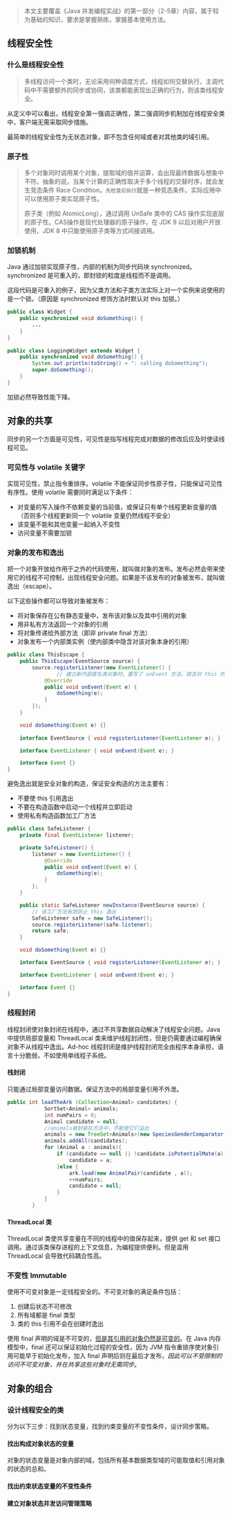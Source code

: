 >本文主要覆盖《Java 并发编程实战》的第一部分（2-5章）内容，属于较为基础的知识，要求是掌握熟练，掌握基本使用方法。

## 线程安全性

### 什么是线程安全性

>多线程访问一个类时，无论采用何种调度方式，线程如何交替执行，主调代码中不需要额外的同步或协同，该类都能表现出正确的行为，则该类线程安全。

从定义中可以看出，线程安全第一强调正确性，第二强调同步机制加在线程安全类中，客户端无需采取同步措施。

最简单的线程安全性为无状态对象，即不包含任何域或者对其他类的域引用。

### 原子性

> 多个对象同时调用某个对象，提取域的值并运算，会出现最终数据与想象中不符。抽象的说，当某个计算的正确性取决于多个线程的交替时序，就会发生竞态条件 Race Condition。`先检查后执行`就是一种竞态条件。实际应用中可以使用原子类实现原子性。
>
> 原子类（例如 AtomicLong），通过调用 UnSafe 类中的 CAS 操作实现底层的原子性。CAS操作是现代处理器的原子操作，在 JDK 9 以后对用户开放使用，JDK 8 中只能使用原子类等方式间接调用。

### 加锁机制

Java 通过加锁实现原子性，内部的机制为同步代码块 synchronized。synchronized 是可重入的，即封锁的粒度是线程而不是调用。

这段代码是可重入的例子，因为父类方法和子类方法实际上对一个实例来说使用的是一个锁。（原因是 synchronized 修饰方法时默认对 this 加锁。）

``` java
public class Widget {  
    public synchronized void doSomething() {  
        ...  
    }  
}  
  
public class LoggingWidget extends Widget {  
    public synchronized void doSomething() {  
        System.out.println(toString() + ": calling doSomething");  
        super.doSomething();  
    }  
}
```

加锁必然导致性能下降。

## 对象的共享

同步的另一个方面是可见性，可见性是指写线程完成对数据的修改后应及时使读线程可见。

### 可见性与 volatile 关键字

实现可见性，禁止指令重排序。volatile 不能保证同步性原子性，只能保证可见性有序性。使用 volatile 需要同时满足以下条件：

- 对变量的写入操作不依赖变量的当前值，或保证只有单个线程更新变量的值（否则多个线程更新同一个 volatile 变量仍然线程不安全）
- 该变量不能和其他变量一起纳入不变性
- 访问变量不需要加锁

### 对象的发布和逸出

把一个对象开放给作用于之外的代码使用，就叫做对象的发布。发布必然会带来使用它的线程不可控制，出现线程安全问题。如果是不该发布的对象被发布，就叫做逸出（escape）。

以下这些操作都可以导致对象被发布：

- 将对象保存在公有静态变量中，发布该对象以及其中引用的对象
- 用非私有方法返回一个对象的引用
- 将对象传递给外部方法（即非 private final 方法）
- 对象发布一个内部类实例（使内部类中隐含对该对象本身的引用）

```java
public class ThisEscape {
    public ThisEscape(EventSource source) {
        source.registerListener(new EventListener() { 
         		// 建立新内部匿名类对象时，重写了 onEvent 方法，隐含对 this 的引用
            @Override
            public void onEvent(Event e) {
                doSomething(e);
            }
        });
    }

    void doSomething(Event e) {}
  
    interface EventSource { void registerListener(EventListener e); }

    interface EventListener { void onEvent(Event e); }

    interface Event {}
}
```

避免逸出就是安全对象的构造，保证安全构造的方法主要有：

- 不要使 this 引用逸出
- 不要在构造函数中启动一个线程并立即启动
- 使用私有构造函数加工厂方法

``` java
public class SafeListener {
    private final EventListener listener;

    private SafeListener() {
        listener = new EventListener() {
            @Override
            public void onEvent(Event e) {
                doSomething(e);
            }
        };
    }

    public static SafeListener newInstance(EventSource source) {
      	// 该工厂方法有效防止 this 逸出
        SafeListener safe = new SafeListener();
        source.registerListener(safe.listener);
        return safe;
    }

    void doSomething(Event e) {}

    interface EventSource { void registerListener(EventListener e); }

    interface EventListener { void onEvent(Event e); }

    interface Event {}
}
```

### 线程封闭

线程封闭使对象封闭在线程中，通过不共享数据自动解决了线程安全问题。Java 中提供局部变量和 ThreadLocal 类来维护线程封闭性，但是仍需要通过编程确保对象不从线程中逸出。Ad-hoc 线程封闭是维护线程封闭完全由程序本身承担，语言十分脆弱，不如使用单线程子系统。

#### 栈封闭

只能通过局部变量访问数据。保证方法中的局部变量引用不外泄。

``` java
public int loadTheArk (Collection<Animal> candidates) {
            SortSet<Animal> animals;
            int numPairs = 0;
            Animal candidate = null;
            //animals被封装在方法中，不能使它们溢出
            animals = new TreeSet<Animals>(new SpeciesGenderComparator());
            animals.addAll(candidates);
            for (Animal a : animals){
                if (candidate == null || !candidate.isPotentialMate(a)) {
                    candidate = a;
                }else {
                    ark.load(new AnimalPair(candidate , a));
                    ++numPairs;
                    candidate = null;
                }
            }
        }
```

#### ThreadLocal 类

ThreadLocal 类使共享变量在不同的线程中的值保存起来，提供 get 和 set 接口调用。通过该类保存进程的上下文信息，为编程提供便利。但是滥用 ThreadLocal 会导致代码耦合性高。

### 不变性 Immutable

使用不可变对象是一定线程安全的。不可变对象的满足条件包括：

1. 创建后状态不可修改
2. 所有域都是 final 类型
3. 类的 this 引用不会在创建时逸出

使用 final 声明的域是不可变的，<u>但是其引用的对象仍然是可变的</u>。在 Java 内存模型中，final 还可以保证初始化过程的安全性，因为 JVM 指令重排序使对象引用可能早于初始化发布，加入 final 声明后则在最后才发布，*因此可以不受限制的访问不可变对象，并在共享这些对象时无需同步*。

## 对象的组合

### 设计线程安全的类

分为以下三步：找到状态变量，找到约束变量的不变性条件，设计同步策略。

#### 找出构成对象状态的变量

对象的状态变量是对象内部的域，包括所有基本数据类型域的可能取值和引用对象的状态的总和。

#### 找出约束状态变量的不变性条件



#### 建立对象状态并发访问管理策略



















